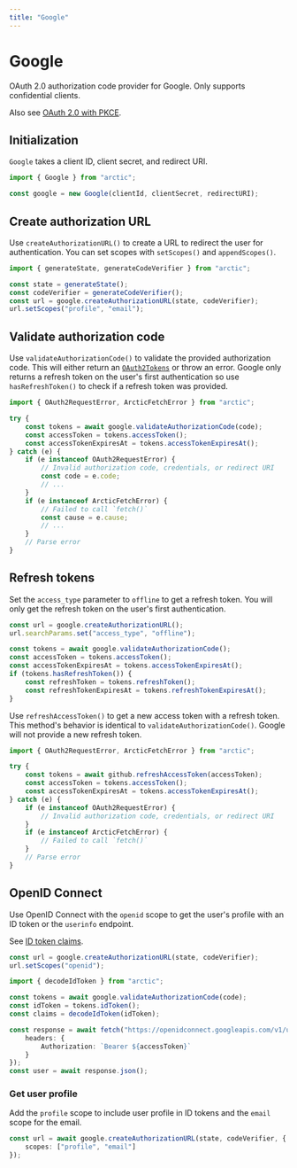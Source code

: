 ```yaml
---
title: "Google"
---
```


# Google

OAuth 2.0 authorization code provider for Google. Only supports confidential clients.

Also see [OAuth 2.0 with PKCE](/guides/oauth2-pkce).

## Initialization

`Google` takes a client ID, client secret, and redirect URI.

```ts
import { Google } from "arctic";

const google = new Google(clientId, clientSecret, redirectURI);
```

## Create authorization URL

Use `createAuthorizationURL()` to create a URL to redirect the user for authentication. You can set scopes with `setScopes()` and `appendScopes()`.

```ts
import { generateState, generateCodeVerifier } from "arctic";

const state = generateState();
const codeVerifier = generateCodeVerifier();
const url = google.createAuthorizationURL(state, codeVerifier);
url.setScopes("profile", "email");
```

## Validate authorization code

Use `validateAuthorizationCode()` to validate the provided authorization code. This will either return an [`OAuth2Tokens`]() or throw an error. Google only returns a refresh token on the user's first authentication so use `hasRefreshToken()` to check if a refresh token was provided.

```ts
import { OAuth2RequestError, ArcticFetchError } from "arctic";

try {
	const tokens = await google.validateAuthorizationCode(code);
	const accessToken = tokens.accessToken();
	const accessTokenExpiresAt = tokens.accessTokenExpiresAt();
} catch (e) {
	if (e instanceof OAuth2RequestError) {
		// Invalid authorization code, credentials, or redirect URI
		const code = e.code;
		// ...
	}
	if (e instanceof ArcticFetchError) {
		// Failed to call `fetch()`
		const cause = e.cause;
		// ...
	}
	// Parse error
}
```

## Refresh tokens

Set the `access_type` parameter to `offline` to get a refresh token. You will only get the refresh token on the user's first authentication.

```ts
const url = google.createAuthorizationURL();
url.searchParams.set("access_type", "offline");
```

```ts
const tokens = await google.validateAuthorizationCode();
const accessToken = tokens.accessToken();
const accessTokenExpiresAt = tokens.accessTokenExpiresAt();
if (tokens.hasRefreshToken()) {
	const refreshToken = tokens.refreshToken();
	const refreshTokenExpiresAt = tokens.refreshTokenExpiresAt();
}
```

Use `refreshAccessToken()` to get a new access token with a refresh token. This method's behavior is identical to `validateAuthorizationCode()`. Google will not provide a new refresh token.

```ts
import { OAuth2RequestError, ArcticFetchError } from "arctic";

try {
	const tokens = await github.refreshAccessToken(accessToken);
	const accessToken = tokens.accessToken();
	const accessTokenExpiresAt = tokens.accessTokenExpiresAt();
} catch (e) {
	if (e instanceof OAuth2RequestError) {
		// Invalid authorization code, credentials, or redirect URI
	}
	if (e instanceof ArcticFetchError) {
		// Failed to call `fetch()`
	}
	// Parse error
}
```

## OpenID Connect

Use OpenID Connect with the `openid` scope to get the user's profile with an ID token or the `userinfo` endpoint.

See [ID token claims](https://developers.google.com/identity/openid-connect/openid-connect#an-id-tokens-payload).

```ts
const url = google.createAuthorizationURL(state, codeVerifier);
url.setScopes("openid");
```

```ts
import { decodeIdToken } from "arctic";

const tokens = await google.validateAuthorizationCode(code);
const idToken = tokens.idToken();
const claims = decodeIdToken(idToken);
```

```ts
const response = await fetch("https://openidconnect.googleapis.com/v1/userinfo", {
	headers: {
		Authorization: `Bearer ${accessToken}`
	}
});
const user = await response.json();
```

### Get user profile

Add the `profile` scope to include user profile in ID tokens and the `email` scope for the email.

```ts
const url = await google.createAuthorizationURL(state, codeVerifier, {
	scopes: ["profile", "email"]
});
```
